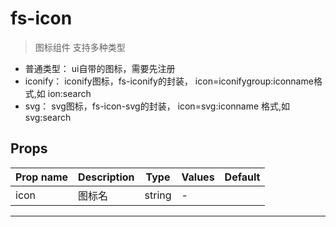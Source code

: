 # fs-icon

> 图标组件
支持多种类型
* 普通类型： ui自带的图标，需要先注册
* iconify： iconify图标，fs-iconify的封装， icon=iconifygroup:iconname格式,如 ion:search
* svg： svg图标，fs-icon-svg的封装， icon=svg:iconname 格式,如 svg:search

## Props

| Prop name | Description     | Type           | Values | Default |
|-----------|-----------------| -------------- | ------ | ------- |
| icon      | 图标名 | string | -      |       |

---
